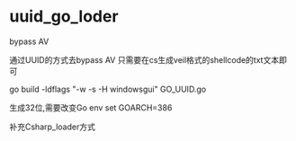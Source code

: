 # uuid_go_loder
bypass AV

通过UUID的方式去bypass AV
只需要在cs生成veil格式的shellcode的txt文本即可

go build -ldflags "-w -s -H windowsgui" GO_UUID.go

生成32位,需要改变Go env
set GOARCH=386

补充Csharp_loader方式
